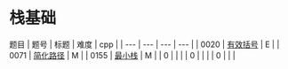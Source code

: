 <!--
 * @Author: QDX
 * @Date: 2022-12-23 11:21:55
 * @Description: 
-->
# 栈基础

题目
| 题号 | 标题 | 难度 | cpp |
| --- | --- | --- | --- |
| 0020 | [有效括号](../solutions/0020_%E6%9C%89%E6%95%88%E6%8B%AC%E5%8F%B7.ipynb) | E |
| 0071 | [简化路径](../solutions/0071_%E7%AE%80%E5%8C%96%E8%B7%AF%E5%BE%84.ipynb) | M |
| 0155 | [最小栈](../solutions/0155_%E6%9C%80%E5%B0%8F%E6%A0%88.ipynb) | M |
| 0 | []() |  |
| 0 | []() |  |
| 0 | []() |  |